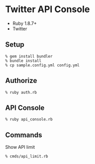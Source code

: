 Twitter API Console
===================

* Ruby 1.8.7+
* Twitter


Setup
-----

    % gem install bundler
    % bundle install
    % cp sample.config.yml config.yml


Authorize
---------

    % ruby auth.rb


API Console
-----------

    % ruby api_console.rb


Commands
--------

Show API limit

    % cmds/api_limit.rb
